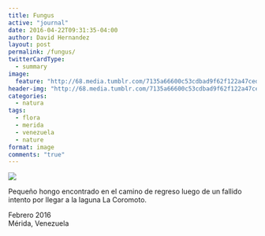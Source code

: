 ```yaml
---
title: Fungus
active: "journal"
date: 2016-04-22T09:31:35-04:00
author: David Hernandez
layout: post
permalink: /fungus/
twitterCardType:
  - summary
image: 
  feature: "http://68.media.tumblr.com/7135a66600c53cdbad9f62f122a47ced/tumblr_o61ge486BE1qzqummo1_1280.jpg"
header-img: "http://68.media.tumblr.com/7135a66600c53cdbad9f62f122a47ced/tumblr_o61ge486BE1qzqummo1_1280.jpg"
categories:
  - natura
tags:
  - flora
  - merida
  - venezuela
  - nature
format: image
comments: "true"
---
```

<a href="http://68.media.tumblr.com/7135a66600c53cdbad9f62f122a47ced/tumblr_o61ge486BE1qzqummo1_1280.jpg" class="popup"  title="Fungus" data-caption="© 2016 by David Hernández"><img src="http://68.media.tumblr.com/7135a66600c53cdbad9f62f122a47ced/tumblr_o61ge486BE1qzqummo1_1280.jpg"></a>

Pequeño hongo encontrado en el camino de regreso luego de un fallido intento por llegar a la laguna La Coromoto.

Febrero 2016<br>
Mérida, Venezuela
